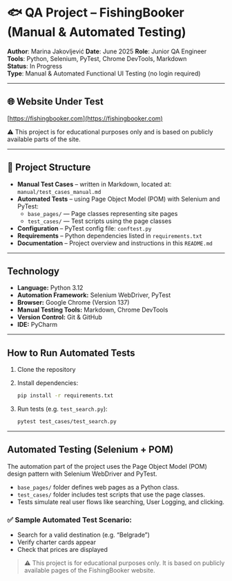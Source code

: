 # 🐟 QA Project – FishingBooker (Manual & Automated Testing)

**Author**: Marina Jakovljević
**Date**: June 2025 
**Role**: Junior QA Engineer  
**Tools**: Python, Selenium, PyTest, Chrome DevTools, Markdown  
**Status**: In Progress  
**Type**: Manual & Automated Functional UI Testing (no login required)  

---

## 🌐 Website Under Test  
[https://fishingbooker.com](https://fishingbooker.com)

⚠️ This project is for educational purposes only and is based on publicly available parts of the site.

---

## 📁 Project Structure

* **Manual Test Cases** – written in Markdown, located at:  
  `manual/test_cases_manual.md`
* **Automated Tests** – using Page Object Model (POM) with Selenium and PyTest:
  * `base_pages/` — Page classes representing site pages  
  * `test_cases/` — Test scripts using the page classes  
* **Configuration** – PyTest config file: `conftest.py`  
* **Requirements** – Python dependencies listed in `requirements.txt`  
* **Documentation** – Project overview and instructions in this `README.md`  

---

## Technology

* **Language:** Python 3.12  
* **Automation Framework:** Selenium WebDriver, PyTest  
* **Browser:** Google Chrome (Version 137)  
* **Manual Testing Tools:** Markdown, Chrome DevTools  
* **Version Control:** Git & GitHub  
* **IDE:** PyCharm  

---

## How to Run Automated Tests

1. Clone the repository

2. Install dependencies:

   ```bash
   pip install -r requirements.txt
   ```

3. Run tests (e.g. `test_search.py`):

   ```bash
   pytest test_cases/test_search.py
   ```

---

## Automated Testing (Selenium + POM)

The automation part of the project uses the Page Object Model (POM) design pattern with Selenium WebDriver and PyTest.

- `base_pages/` folder defines web pages as a Python class.  
- `test_cases/` folder includes test scripts that use the page classes.  
- Tests simulate real user flows like searching, User Logging, and clicking.

### ✅ Sample Automated Test Scenario:
- Search for a valid destination (e.g. “Belgrade”)  
- Verify charter cards appear  
- Check that prices are displayed  

> ⚠️ This project is for educational purposes only. It is based on publicly available pages of the FishingBooker website. 

